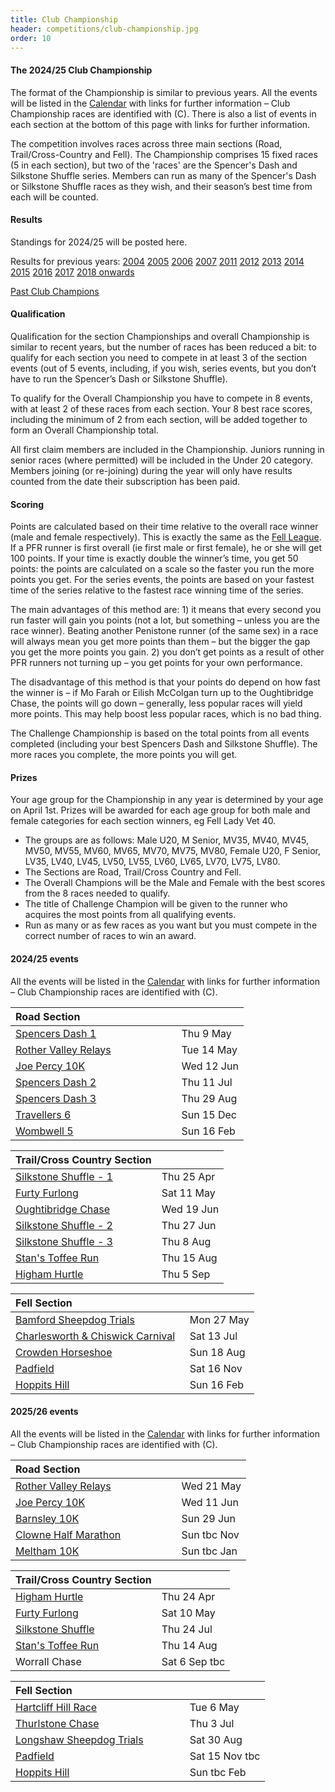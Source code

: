 ```yaml
---
title: Club Championship
header: competitions/club-championship.jpg
order: 10
---
```

#### The 2024/25 Club Championship

The format of the Championship is similar to previous years. All the events will be listed in the [Calendar](https://pfrac.co.uk/calendar) with links for further information – Club Championship races are identified with (C). There is also a list of events in each section at the bottom of this page with links for further information.

The competition involves races across three main sections (Road, Trail/Cross-Country and Fell). The Championship comprises 15 fixed races (5 in each section), but two of the 'races' are the Spencer's Dash and Silkstone Shuffle series. Members can run as many of the Spencer's Dash or Silkstone Shuffle races as they wish, and their season’s best time from each will be counted.

#### Results

Standings for 2024/25 will be posted here.

Results for previous years:
[2004](https://pfrac.co.uk/static/results/club-championship/championship-2004-results.xlsx)
[2005](https://pfrac.co.uk/static/results/club-championship/championship-2005-results.xlsx)
[2006](https://pfrac.co.uk/static/results/club-championship/championship-2006-results.xlsx)
[2007](https://pfrac.co.uk/static/results/club-championship/championship-2007-results.xlsx)
[2011](https://pfrac.co.uk/static/results/club-championship/championship-2011-results.pdf)
[2012](https://pfrac.co.uk/static/results/club-championship/championship-2012-results.pdf)
[2013](https://pfrac.co.uk/static/results/club-championship/championship-2013-results.pdf)
[2014](https://pfrac.co.uk/static/results/club-championship/championship-2014-results.pdf)
[2015](https://pfrac.co.uk/static/results/club-championship/championship-2015-results.pdf)
[2016](https://pfrac.co.uk/static/results/club-championship/championship-2016-results.pdf)
[2017](https://pfrac.co.uk/static/results/club-championship/championship-2017-results.pdf)
[2018 onwards](http://results.pfrac.co.uk)

[Past Club Champions](http://results.pfrac.co.uk/awards/)

#### Qualification

Qualification for the section Championships and overall Championship is similar to recent years, but the number of races has been reduced a bit: to qualify for each section you need to compete in at least 3 of the section events (out of 5 events, including, if you wish, series events, but you don’t have to run the Spencer’s Dash or Silkstone Shuffle).

To qualify for the Overall Championship you have to compete in 8 events, with at least 2 of these races from each section. Your 8 best race scores, including the minimum of 2 from each section, will be added together to form an Overall Championship total.

All first claim members are included in the Championship. Juniors running in senior races (where permitted) will be included in the Under 20 category. Members joining (or re-joining) during the year will only have results counted from the date their subscription has been paid.

#### Scoring

Points are calculated based on their time relative to the overall race winner (male and female respectively). This is exactly the same as the [Fell League](https://pfrac.co.uk/competitions/fell-league). If a PFR runner is first overall (ie first male or first female), he or she will get 100 points. If your time is exactly double the winner’s time, you get 50 points: the points are calculated on a scale so the faster you run the more points you get. For the series events, the points are based on your fastest time of the series relative to the fastest race winning time of the series.

The main advantages of this method are: 1) it means that every second you run faster will gain you points (not a lot, but something – unless you are the race winner). Beating another Penistone runner (of the same sex) in a race will always mean you get more points than them – but the bigger the gap you get the more points you gain. 2) you don’t get points as a result of other PFR runners not turning up – you get points for your own performance.

The disadvantage of this method is that your points do depend on how fast the winner is – if Mo Farah or Eilish McColgan turn up to the Oughtibridge Chase, the points will go down – generally, less popular races will yield more points. This may help boost less popular races, which is no bad thing.

The Challenge Championship is based on the total points from all events completed (including your best Spencers Dash and Silkstone Shuffle). The more races you complete, the more points you will get.

#### Prizes

Your age group for the Championship in any year is determined by your age on April 1st. Prizes will be awarded for each age group for both male and female categories for each section winners, eg Fell Lady Vet 40.

* The groups are as follows: Male U20, M Senior, MV35, MV40, MV45, MV50, MV55, MV60, MV65, MV70, MV75, MV80, Female U20, F Senior, LV35, LV40, LV45, LV50, LV55, LV60, LV65, LV70, LV75, LV80.
* The Sections are Road, Trail/Cross Country and Fell.
* The Overall Champions will be the Male and Female with the best scores from the 8 races needed to qualify.
* The title of Challenge Champion will be given to the runner who acquires the most points from all qualifying events.
* Run as many or as few races as you want but you must compete in the correct number of races to win an award.

#### 2024/25 events

All the events will be listed in the [Calendar](https://pfrac.co.uk/calendar) with links for further information – Club Championship races are identified with (C).

| Road Section &nbsp; &nbsp; &nbsp; &nbsp; &nbsp; &nbsp; &nbsp; &nbsp; &nbsp; &nbsp; &nbsp; &nbsp; &nbsp; &nbsp; &nbsp; &nbsp; &nbsp; |             |
| ----------------------------------------------------------------------------------------------------------------------------------- | ----------- |
| [Spencers Dash 1](https://racebest.com/races/v6t5g)                                                          | Thu 9 May   |
| [Rother Valley Relays](https://www.facebook.com/groups/431233151372212/)                                                            | Tue 14 May  |
| [Joe Percy 10K](https://www.holmfirthharriers.com/event/joe-percy-10k/)                                                             | Wed 12 Jun  |
| [Spencers Dash 2](https://racebest.com/races/v6t5g)                                                          | Thu 11 Jul  |
| [Spencers Dash 3](https://racebest.com/races/v6t5g)                                                          | Thu 29 Aug  |
| [Travellers 6](https://racebest.com/races/cey77)                                                                          | Sun 15 Dec |
| [Wombwell 5](https://www.kingstonerunners.co.uk/Wombwell5.html)                                                                     | Sun 16 Feb   |

| Trail/Cross Country Section                                                                                   |            |
| ------------------------------------------------------------------------------------------------------------- | ---------- |
| [Silkstone Shuffle - 1](https://www.barnsleyharriers.org.uk/)                                                 | Thu 25 Apr |
| [Furty Furlong](https://racebest.com/races/txgcg)                                                             | Sat 11 May |
| [Oughtibridge Chase](https://www.oughtibridgegala.org/the-tom-holmes-gala-chase)                              | Wed 19 Jun |
| [Silkstone Shuffle - 2](https://www.barnsleyharriers.org.uk/)                                                 | Thu 27 Jun |
| [Silkstone Shuffle - 3](https://www.barnsleyharriers.org.uk/)                                                 | Thu 8 Aug  |
| [Stan's Toffee Run](http://kimberworthstriders.co.uk/joomla3/index.php/2015-08-13-15-51-30/stan-s-toffee-run) | Thu 15 Aug |
| [Higham Hurtle](https://www.barnsleyharriers.org.uk/)                                                         | Thu 5 Sep  |

| Fell Section &nbsp; &nbsp; &nbsp; &nbsp; &nbsp; &nbsp; &nbsp; &nbsp; &nbsp; &nbsp; &nbsp; &nbsp; &nbsp; &nbsp; &nbsp; &nbsp; &nbsp; &nbsp; &nbsp; &nbsp; |             |
| -------------------------------------------------------------------------------------------------------------------------------------------------------- | ----------- |
| [Bamford Sheepdog Trials](https://www.fellrunner.org.uk/races/adcb9c4d-5881-475f-bbd2-5a8e158a8755)                                                      | Mon 27 May  |
| [Charlesworth & Chiswick Carnival](https://www.fellrunner.org.uk/races/61755c75-844d-4cf1-884f-a2981e210515)                                             | Sat 13 Jul  |
| [Crowden Horseshoe](https://events360.co.uk/crowden/)                                                                                                    | Sun 18 Aug  |
| [Padfield](https://events360.co.uk/padfieldplum/)                                                                     | Sat 16 Nov   |
| [Hoppits Hill](https://www.hoppits.co.uk/)                                                                                                                | Sun 16 Feb |

#### 2025/26 events

All the events will be listed in the [Calendar](https://pfrac.co.uk/calendar) with links for further information – Club Championship races are identified with (C).

| Road Section &nbsp; &nbsp; &nbsp; &nbsp; &nbsp; &nbsp; &nbsp; &nbsp; &nbsp; &nbsp; &nbsp; &nbsp; &nbsp; &nbsp; &nbsp; &nbsp; &nbsp; |             |
| ----------------------------------------------------------------------------------------------------------------------------------- | ----------- |
| [Rother Valley Relays](https://www.facebook.com/groups/3057188804514648/?locale=en_GB) | Wed 21 May   |
| [Joe Percy 10K](https://www.holmfirthharriers.com/event/joe-percy-10k/)                                                             | Wed 11 Jun  |
| [Barnsley 10K](https://racebest.com/races/2uakk)                                                             | Sun 29 Jun  |
| [Clowne Half Marathon](https://clowneroadrunners.org/?page_id=2080)                                                                          | Sun tbc Nov |
| [Meltham 10K](https://melthamac.com/races/meltham-10k/)                                                                     | Sun tbc Jan   |

| Trail/Cross Country Section                                                                                   |            |
| ------------------------------------------------------------------------------------------------------------- | ---------- |
| [Higham Hurtle](https://www.barnsleyharriers.org.uk/)                                                 | Thu 24 Apr |
| [Furty Furlong](https://racebest.com/races/ur7xa)                                                             | Sat 10 May |
| [Silkstone Shuffle](https://www.barnsleyharriers.org.uk/)                                                 | Thu 24 Jul  |
| [Stan's Toffee Run](http://kimberworthstriders.co.uk/joomla3/index.php/2015-08-13-15-51-30/stan-s-toffee-run) | Thu 14 Aug |
| Worrall Chase                                                         | Sat 6 Sep tbc |

| Fell Section &nbsp; &nbsp; &nbsp; &nbsp; &nbsp; &nbsp; &nbsp; &nbsp; &nbsp; &nbsp; &nbsp; &nbsp; &nbsp; &nbsp; &nbsp; &nbsp; &nbsp; &nbsp; &nbsp; &nbsp; |             |
| -------------------------------------------------------------------------------------------------------------------------------------------------------- | ----------- |
| [Hartcliff Hill Race](https://pfrac.co.uk/races/hartcliff-hill)                                                      | Tue 6 May  |
| [Thurlstone Chase](https://pfrac.co.uk/races/thurlstone-chase)                                             | Thu 3 Jul  |
| [Longshaw Sheepdog Trials](https://www.fellrunner.org.uk/races/cc6a040c-381f-47d4-b0f9-a7e6e3ff49e0)                                                                                                    | Sat 30 Aug  |
| [Padfield](https://events360.co.uk/padfieldplum/)                                                                     | Sat 15 Nov tbc   |
| [Hoppits Hill](https://www.hoppits.co.uk/)                                                                                                                | Sun tbc Feb |